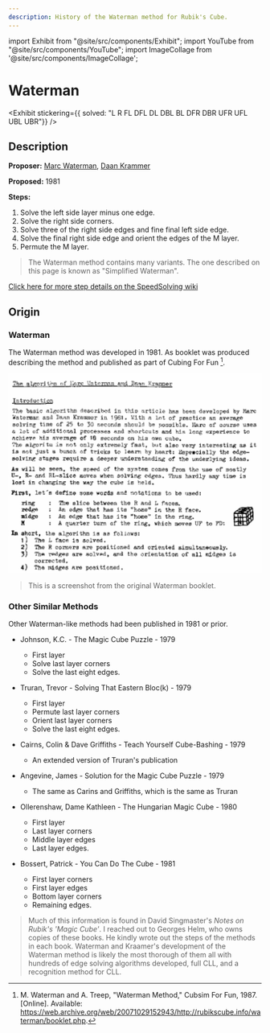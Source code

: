 ```yaml
---
description: History of the Waterman method for Rubik's Cube.
---
```


import Exhibit from "@site/src/components/Exhibit";
import YouTube from "@site/src/components/YouTube";
import ImageCollage from '@site/src/components/ImageCollage';

# Waterman

<Exhibit
stickering={{
    solved: "L R FL DFL DL DBL BL DFR DBR UFR UFL UBL UBR"}}
/>

## Description

**Proposer:** [Marc Waterman](CubingContributors/MethodDevelopers.md#waterman-marc), [Daan Krammer](CubingContributors/MethodDevelopers.md#krammer-daan)

**Proposed:** 1981

**Steps:**

1. Solve the left side layer minus one edge.
2. Solve the right side corners.
3. Solve three of the right side edges and fine final left side edge.
4. Solve the final right side edge and orient the edges of the M layer.
5. Permute the M layer.

> The Waterman method contains many variants. The one described on this page is known as "Simplified Waterman".

[Click here for more step details on the SpeedSolving wiki](https://www.speedsolving.com/wiki/index.php/Waterman_method)

## Origin

### Waterman

The Waterman method was developed in 1981. As booklet was produced describing the method and published as part of Cubing For Fun [^1].

![](img/Waterman/Waterman.png)

> This is a screenshot from the original Waterman booklet.

### Other Similar Methods

Other Waterman-like methods had been published in 1981 or prior.

- Johnson, K.C. - The Magic Cube Puzzle - 1979

  - First layer
  - Solve last layer corners
  - Solve the last eight edges.

- Truran, Trevor - Solving That Eastern Bloc(k) - 1979

  - First layer
  - Permute last layer corners
  - Orient last layer corners
  - Solve the last eight edges.

- Cairns, Colin & Dave Griffiths - Teach Yourself Cube-Bashing - 1979

  - An extended version of Truran's publication

- Angevine, James - Solution for the Magic Cube Puzzle - 1979

  - The same as Carins and Griffiths, which is the same as Truran

- Ollerenshaw, Dame Kathleen - The Hungarian Magic Cube - 1980

  - First layer
  - Last layer corners
  - Middle layer edges
  - Last layer edges.

- Bossert, Patrick - You Can Do The Cube - 1981
  - First layer corners
  - First layer edges
  - Bottom layer corners
  - Remaining edges.

> Much of this information is found in David Singmaster's _Notes on Rubik's 'Magic Cube'_. I reached out to Georges Helm, who owns copies of these books. He kindly wrote out the steps of the methods in each book. Waterman and Kraamer's development of the Waterman method is likely the most thorough of them all with hundreds of edge solving algorithms developed, full CLL, and a recognition method for CLL.

[^1]: M. Waterman and A. Treep, "Waterman Method," Cubsim For Fun, 1987. [Online]. Available: https://web.archive.org/web/20071029152943/http://rubikscube.info/waterman/booklet.php.
